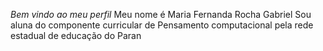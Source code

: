 *Bem vindo ao meu perfil*
Meu nome é Maria Fernanda Rocha Gabriel
Sou aluna do componente curricular de Pensamento computacional pela rede estadual de educação do Paran

